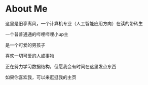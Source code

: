 # About Me
这里是旧亭离风，一个计算机专业（人工智能应用方向）在读的带砖生

一个普普通通的哔哩哔哩小up主

是一个可爱的男孩子

喜欢一切可爱的人或事物

正在努力学习数据结构，但愿我会有时间在这里发点东西

如果你喜欢我，可以来逛逛我的主页 
